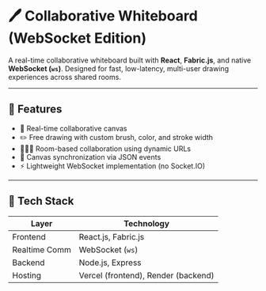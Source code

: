 # 🖊️ Collaborative Whiteboard (WebSocket Edition)

A real-time collaborative whiteboard built with **React**, **Fabric.js**, and native **WebSocket (`ws`)**. Designed for fast, low-latency, multi-user drawing experiences across shared rooms.

---

## 🚀 Features

- 🎨 Real-time collaborative canvas
- ✏️ Free drawing with custom brush, color, and stroke width
- 🧑‍🤝‍🧑 Room-based collaboration using dynamic URLs
- 🔁 Canvas synchronization via JSON events
- ⚡ Lightweight WebSocket implementation (no Socket.IO)

---

## 🧰 Tech Stack

| Layer         | Technology                          |
| ------------- | ----------------------------------- |
| Frontend      | React.js, Fabric.js                 |
| Realtime Comm | WebSocket (`ws`)                    |
| Backend       | Node.js, Express                    |
| Hosting       | Vercel (frontend), Render (backend) |
